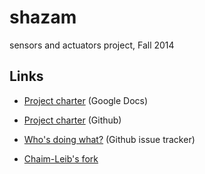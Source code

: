 shazam
======

sensors and actuators project, Fall 2014

Links
-----
* [Project charter][CharterGD] (Google Docs)
* [Project charter][CharterGH] (Github)
* [Who's doing what?][Issues] (Github issue tracker)

* [Chaim-Leib's fork]

[CharterGD]: https://docs.google.com/document/d/1TM3XV4FRgUr7pgJ4xMtLtbaBanqBlkbAV2HGrdI_T9U/edit
[CharterGH]: ProjectCharter.md
[Issues]: https://github.com/EECS149-SHaZam/shazam/issues
[Chaim-Leib's fork]: https://github.com/chaimleib/shazam